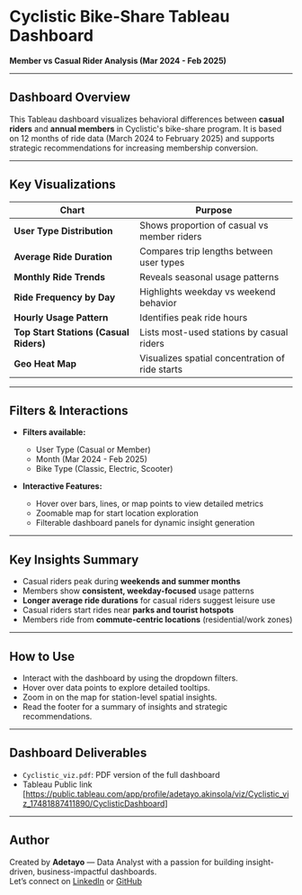 
# Cyclistic Bike-Share Tableau Dashboard  
**Member vs Casual Rider Analysis (Mar 2024 - Feb 2025)**

---

##  Dashboard Overview

This Tableau dashboard visualizes behavioral differences between **casual riders** and **annual members** in Cyclistic's bike-share program. It is based on 12 months of ride data (March 2024 to February 2025) and supports strategic recommendations for increasing membership conversion.

---

## Key Visualizations

| Chart | Purpose |
|-------|---------|
| **User Type Distribution** | Shows proportion of casual vs member riders |
| **Average Ride Duration** | Compares trip lengths between user types |
| **Monthly Ride Trends** | Reveals seasonal usage patterns |
| **Ride Frequency by Day** | Highlights weekday vs weekend behavior |
| **Hourly Usage Pattern** | Identifies peak ride hours |
| **Top Start Stations (Casual Riders)** | Lists most-used stations by casual riders |
| **Geo Heat Map** | Visualizes spatial concentration of ride starts |

---

##  Filters & Interactions

- **Filters available:**
  - User Type (Casual or Member)
  - Month (Mar 2024 - Feb 2025)
  - Bike Type (Classic, Electric, Scooter)

- **Interactive Features:**
  - Hover over bars, lines, or map points to view detailed metrics
  - Zoomable map for start location exploration
  - Filterable dashboard panels for dynamic insight generation

---

## Key Insights Summary

- Casual riders peak during **weekends and summer months**
- Members show **consistent, weekday-focused** usage patterns
- **Longer average ride durations** for casual riders suggest leisure use
- Casual riders start rides near **parks and tourist hotspots**
- Members ride from **commute-centric locations** (residential/work zones)

---

## How to Use

- Interact with the dashboard by using the dropdown filters.
- Hover over data points to explore detailed tooltips.
- Zoom in on the map for station-level spatial insights.
- Read the footer for a summary of insights and strategic recommendations.

---

## Dashboard Deliverables

- `Cyclistic_viz.pdf`: PDF version of the full dashboard
- Tableau Public link [https://public.tableau.com/app/profile/adetayo.akinsola/viz/Cyclistic_viz_17481887411890/CyclisticDashboard]

---

## Author

Created by **Adetayo** — Data Analyst with a passion for building insight-driven, business-impactful dashboards.  
Let’s connect on [LinkedIn](www.linkedin.com/in/adetayo-akinsola) or [GitHub](https://github.com/Adetayo28)

